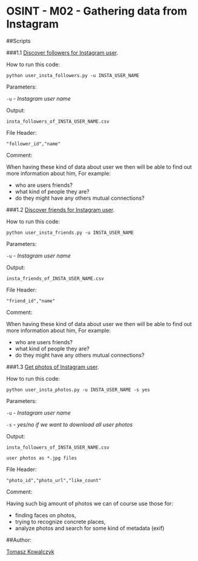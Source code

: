 OSINT - M02 - Gathering data from Instagram
===========================================
##Scripts

###1.1 [Discover followers for Instagram user](https://github.com/kownet/osint-series/blob/master/m02_instagram/basic/user_insta_followers.py).

How to run this code:

`python user_insta_followers.py -u INSTA_USER_NAME` 

Parameters:

`-u` - *Instagram user name*

Output:

`insta_followers_of_INSTA_USER_NAME.csv`

File Header:

`"follower_id","name"`

Comment:

When having these kind of data about user we then will be able to find out more information about him, For example:

- who are users friends?
- what kind of people they are?
- do they might have any others mutual connections?

###1.2 [Discover friends for Instagram user](https://github.com/kownet/osint-series/blob/master/m02_instagram/basic/user_insta_friends.py).

How to run this code:

`python user_insta_friends.py -u INSTA_USER_NAME` 

Parameters:

`-u` - *Instagram user name*

Output:

`insta_friends_of_INSTA_USER_NAME.csv`

File Header:

`"friend_id","name"`

Comment:

When having these kind of data about user we then will be able to find out more information about him, For example:

- who are users friends?
- what kind of people they are?
- do they might have any others mutual connections?

###1.3 [Get photos of Instagram user](https://github.com/kownet/osint-series/blob/master/m02_instagram/basic/user_insta_photos.py).

How to run this code:

`python user_insta_photos.py -u INSTA_USER_NAME -s yes` 

Parameters:

`-u` - *Instagram user name*

`-s` - *yes/no if we want to download all user photos*

Output:

`insta_followers_of_INSTA_USER_NAME.csv`

`user photos as *.jpg files`

File Header:

`"photo_id","photo_url","like_count"`

Comment:

Having such big amount of photos we can of course use those for:

- finding faces on photos,
- trying to recognize concrete places,
- analyze photos and search for some kind of metadata (exif)

##Author:

[Tomasz Kowalczyk](http://kownet.info)